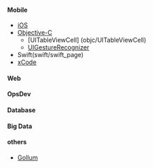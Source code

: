 #### Mobile
- [iOS](iOS/iOS_page)
- [Objective-C](objc/ObjectiveC_page)
    * [UITableViewCell] (objc/UITableViewCell)
    * [UIGestureRecognizer](objc/UIGestureRecognizer)
- Swift(swift/swift_page)
- [xCode](xCode_page)

#### Web

#### OpsDev

#### Database

#### Big Data

#### others
- [Gollum](gollum)